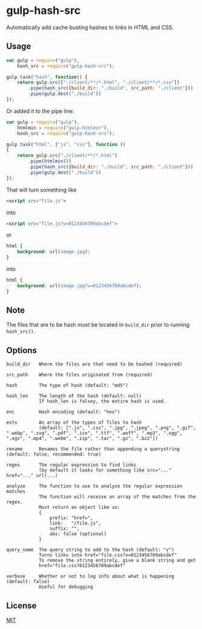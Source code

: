 # gulp-hash-src

Automatically add cache busting hashes to links in HTML and CSS.

## Usage

```js
var gulp = require("gulp"),
    hash_src = require("gulp-hash-src");

gulp.task("hash", function() {
    return gulp.src(["./client/**/*.html", "./client/**/*.css"])
        .pipe(hash_src({build_dir: "./build", src_path: "./client"}))
        .pipe(gulp.dest("./build"))
});
```
Or added it to the pipe line:
```js
var gulp = require("gulp"),
    htmlmin = require("gulp-htmlmin"),
    hash_src = require("gulp-hash-src");

gulp.task("html", ["js", "css"], function ()
{
    return gulp.src("./client/**/*.html")
        .pipe(htmlmin())
        .pipe(hash_src({build_dir: "./build", src_path: "./client"}))
        .pipe(gulp.dest("./build"))
});
```

That will turn something like
```html
<script src="file.js">
```
into
```html
<script src="file.js?v=0123456789abcdef">
```
or
```css
html {
    background: url(image.jpg);
}
```
into
```css
html {
    background: url(image.jpg?v=0123456789abcdef);
}
```

## Note

The files that are to be hash must be located in `build_dir` prior to running `hash_src()`.

## Options

```
build_dir   Where the files are that need to be hashed (required)

src_path    Where the files originated from (required)

hash        The type of hash (default: "md5")

hash_len    The length of the hash (default: null)
            If hash_len is falsey, the entire hash is used.

enc         Hash encoding (default: "hex")

exts        An array of the types of files to hash
            (default: [".js", ".css", ".jpg", ".jpeg", ".png", ".gif", ".webp", ".svg", ".pdf", ".ico", ".ttf", ".woff", ".mp3", ".ogg", ".ogv", ".mp4", ".webm", ".zip", ".tar", ".gz", ".bz2"])

rename      Renames the file rather than appending a querystring (default: false, recommended: true)

regex       The regular expression to find links
            (by default it looks for something like src="..." href="..." url(...)

analyze     The function to use to analyze the regular expression matches
            The function will receive an array of the matches from the regex.
            Must return an object like so:
            {
                prefix: "href=",
                link:   "/file.js",
                suffix: "",
                abs: false (optional)
            }

query_name  The query string to add to the hash (default: "v")
            Turns links into href="file.css?v=0123456789abcdef"
            To remove the string entirely, give a blank string and get
            href="file.css?0123456789abcdef"

verbose     Whether or not to log info about what is happening (default: false)
            Useful for debugging
```

## License
<a href="http://nate.mit-license.org">MIT</a>
